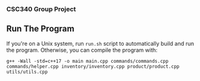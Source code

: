### CSC340 Group Project

## Run The Program
If you're on a Unix system, run `run.sh` script to automatically build and run the program. Otherwise, you can compile the program with:
```
g++ -Wall -std=c++17 -o main main.cpp commands/commands.cpp commands/helper.cpp inventory/inventory.cpp product/product.cpp utils/utils.cpp
```